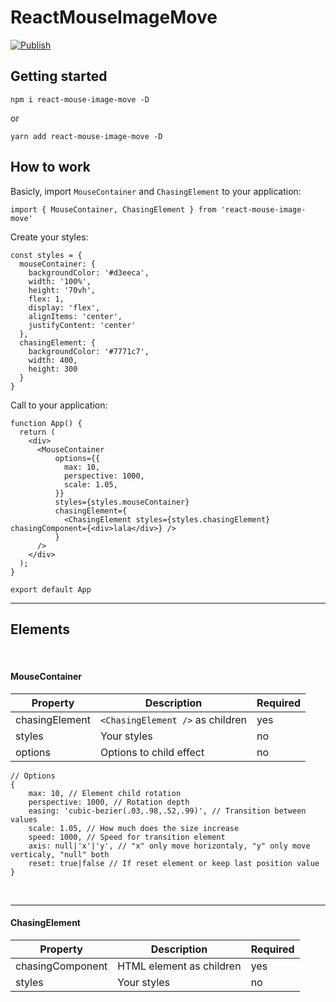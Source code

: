 # ReactMouseImageMove

[![Publish](https://github.com/leoncarey/react-mouse-image-move/actions/workflows/publish.yml/badge.svg)](https://github.com/leoncarey/react-mouse-image-move/actions/workflows/publish.yml)


## Getting started

```
npm i react-mouse-image-move -D
```
or
```
yarn add react-mouse-image-move -D
```

## How to work

Basicly, import ```MouseContainer``` and ```ChasingElement``` to your application:

```tsx
import { MouseContainer, ChasingElement } from 'react-mouse-image-move'
```

Create your styles:
```tsx
const styles = {
  mouseContainer: {
    backgroundColor: '#d3eeca',
    width: '100%',
    height: '70vh',
    flex: 1,
    display: 'flex',
    alignItems: 'center',
    justifyContent: 'center'
  },
  chasingElement: {
    backgroundColor: '#7771c7',
    width: 400,
    height: 300
  }
}
```

Call to your application:

```tsx
function App() {
  return (
    <div>
      <MouseContainer
          options={{
            max: 10,
            perspective: 1000,
            scale: 1.05,
          }}
          styles={styles.mouseContainer}
          chasingElement={
            <ChasingElement styles={styles.chasingElement} chasingComponent={<div>lala</div>} />
          }
      />
    </div>
  );
}

export default App
```

---
## Elements

<br>

#### MouseContainer

| Property       | Description                           | Required  |
| -------------- | ------------------------------------- | --------- |
| chasingElement | ```<ChasingElement />``` as children  | yes       |
| styles         | Your styles                           | no        |
| options        | Options to child effect               | no        |


```tsx
// Options
{
    max: 10, // Element child rotation
    perspective: 1000, // Rotation depth
    easing: 'cubic-bezier(.03,.98,.52,.99)', // Transition between values
    scale: 1.05, // How much does the size increase
    speed: 1000, // Speed for transition element
    axis: null|'x'|'y', // "x" only move horizontaly, "y" only move verticaly, "null" both
    reset: true|false // If reset element or keep last position value
}
```

<br>

---

#### ChasingElement

| Property         | Description                           | Required  |
| ---------------- | ------------------------------------- | --------- |
| chasingComponent | HTML element as children              | yes       |
| styles           | Your styles                           | no        |